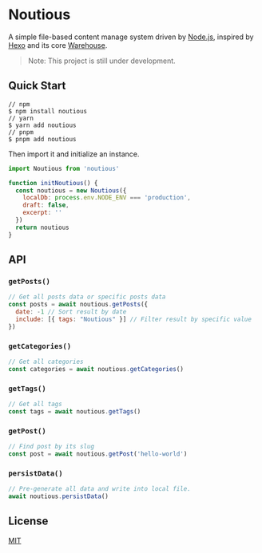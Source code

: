 # Noutious

A simple file-based content manage system driven by [Node.js](https://nodejs.org), inspired by [Hexo](https://hexo.io) and its core [Warehouse](https://github.com/hexojs/warehouse).

> Note: This project is still under development.

## Quick Start

```
// npm
$ npm install noutious
// yarn
$ yarn add noutious
// pnpm
$ pnpm add noutious
```

Then import it and initialize an instance.

```js
import Noutious from 'noutious'

function initNoutious() {
  const noutious = new Noutious({
    localDb: process.env.NODE_ENV === 'production',
    draft: false,
    excerpt: ''
  })
  return noutious
}
```

## API

### `getPosts()`

``` js
// Get all posts data or specific posts data
const posts = await noutious.getPosts({
  date: -1 // Sort result by date
  include: [{ tags: "Noutious" }] // Filter result by specific value
})
```

### `getCategories()`

``` js
// Get all categories
const categories = await noutious.getCategories()
```

### `getTags()`

``` js
// Get all tags
const tags = await noutious.getTags()
```

### `getPost()`

``` js
// Find post by its slug
const post = await noutious.getPost('hello-world')
```

### `persistData()`

``` js
// Pre-generate all data and write into local file.
await noutious.persistData()
```

## License

[MIT](https://github.com/s-complex/noutious/blob/main/LICENSE)
